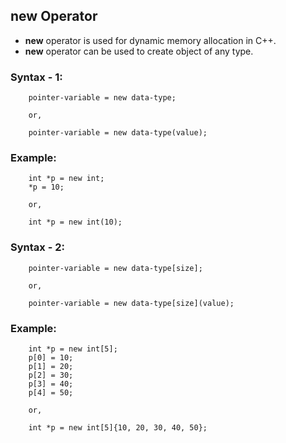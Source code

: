 ## **new** Operator

- **new** operator is used for dynamic memory allocation in C++.
- **new** operator can be used to create object of any type.

### Syntax - 1:

        pointer-variable = new data-type;

        or,

        pointer-variable = new data-type(value);

### Example:

        int *p = new int;
        *p = 10;

        or,

        int *p = new int(10);

### Syntax - 2:

        pointer-variable = new data-type[size];

        or,

        pointer-variable = new data-type[size](value);

### Example:

        int *p = new int[5];
        p[0] = 10;
        p[1] = 20;
        p[2] = 30;
        p[3] = 40;
        p[4] = 50;

        or,

        int *p = new int[5]{10, 20, 30, 40, 50};
